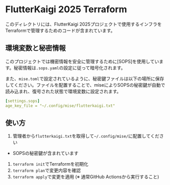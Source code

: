 # FlutterKaigi 2025 Terraform

このディレクトリには、FlutterKaigi 2025プロジェクトで使用するインフラをTerraformで管理するためのコードが含まれています。

## 環境変数と秘密情報

このプロジェクトでは機密情報を安全に管理するために[SOPS]を使用しています。秘密情報は`.sops.yaml`の設定に従って暗号化されます。

また、`mise.toml`で設定されているように、秘密鍵ファイルは以下の場所に保存してください。ファイルを配置することで、miseによりSOPSの秘密鍵が自動で読み込まれ、復号された状態で環境変数に設定されます。

```yaml
[settings.sops]
age_key_file = "~/.config/mise/flutterkaigi.txt"
```

## 使い方

1. 管理者から`flutterkaigi.txt`を取得して`~/.config/mise/`に配置してください

- SOPSの秘密鍵が含まれています

1. `terraform init`でTerraformを初期化
1. `terraform plan`で変更内容を確認
1. `terraform apply`で変更を適用 (※ 通常GitHub Actionsから実行すること)
